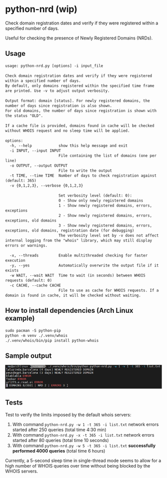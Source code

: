 # python-nrd (wip)
Check domain registration dates and verify if they were registered within a specified number of days.

Useful for checking the presence of Newly Registered Domains (NRDs).

## Usage
```
usage: python-nrd.py [options] -i input_file

Check domain registration dates and verify if they were registered within a specified number of days.
By default, only domains registered within the specified time frame are printed. Use -v to adjust output verbosity.

Output format: domain [status]. For newly registered domains, the number of days since registration is also shown.
For old domains, the number of days since registration is shown with the status "OLD".

If a cache file is provided, domains found in cache will be checked without WHOIS request and no sleep time will be applied.

options:
  -h, --help            show this help message and exit
  -i INPUT, --input INPUT
                        File containing the list of domains (one per line)
  -o OUTPUT, --output OUTPUT
                        File to write the output
  -t TIME, --time TIME  Number of days to check registration against (default: 365)
  -v {0,1,2,3}, --verbose {0,1,2,3}

                        Set verbosity level (default: 0):
                        0 - Show only newly registered domains
                        1 - Show newly registered domains, errors, exceptions
                        2 - Show newly registered domains, errors, exceptions, old domains
                        3 - Show newly registered domains, errors, exceptions, old domains, registration date (for debugging)
                        The verbosity level set by -v does not affect internal logging from the "whois" library, which may still display errors or warnings.

  -x, --threads         Enable multithreaded checking for faster execution
  -y, --yes             Automatically overwrite the output file if it exists
  -w WAIT, --wait WAIT  Time to wait (in seconds) between WHOIS requests (default: 0)
  -c CACHE, --cache CACHE
                        File to use as cache for WHOIS requests. If a domain is found in cache, it will be checked without waiting.

```

## How to install dependencies (Arch Linux example)
```
sudo pacman -S python-pip
python -m venv ./.venv/whois
./.venv/whois/bin/pip install python-whois
```

## Sample output
![screen](screen.png)

## Tests
Test to verify the limits imposed by the default whois servers:
1. With command `python-nrd.py -w 1 -t 365 -i list.txt` network errors started after 250 queries (total time 4:30 min)
2. With command `python-nrd.py -x -t 365 -i list.txt` network errors started after 80 queries (total time 10 seconds)
3. With command `python-nrd.py -w 5 -t 365 -i list.txt` **successfully performed 4000 queries** (total time 6 hours)

Currently, a 5-second sleep time in single-thread mode seems to allow for a high number of WHOIS queries over time without being blocked by the WHOIS servers.
